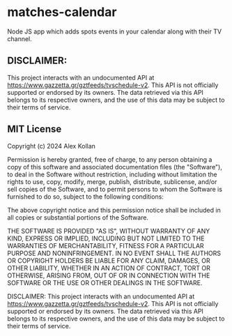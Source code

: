 # matches-calendar
Node JS app which adds spots events in your calendar along with their TV channel.


## DISCLAIMER: 
This project interacts with an undocumented API at https://www.gazzetta.gr/gztfeeds/tvschedule-v2. 
This API is not officially supported or endorsed by its owners. The data retrieved via this API belongs 
to its respective owners, and the use of this data may be subject to their terms of service.


## MIT License

Copyright (c) 2024 Alex Kollan

Permission is hereby granted, free of charge, to any person obtaining a copy
of this software and associated documentation files (the "Software"), to deal
in the Software without restriction, including without limitation the rights
to use, copy, modify, merge, publish, distribute, sublicense, and/or sell
copies of the Software, and to permit persons to whom the Software is
furnished to do so, subject to the following conditions:

The above copyright notice and this permission notice shall be included in all
copies or substantial portions of the Software.

THE SOFTWARE IS PROVIDED "AS IS", WITHOUT WARRANTY OF ANY KIND, EXPRESS OR
IMPLIED, INCLUDING BUT NOT LIMITED TO THE WARRANTIES OF MERCHANTABILITY,
FITNESS FOR A PARTICULAR PURPOSE AND NONINFRINGEMENT. IN NO EVENT SHALL THE
AUTHORS OR COPYRIGHT HOLDERS BE LIABLE FOR ANY CLAIM, DAMAGES, OR OTHER
LIABILITY, WHETHER IN AN ACTION OF CONTRACT, TORT OR OTHERWISE, ARISING FROM,
OUT OF OR IN CONNECTION WITH THE SOFTWARE OR THE USE OR OTHER DEALINGS IN THE
SOFTWARE.

DISCLAIMER: This project interacts with an undocumented API at https://www.gazzetta.gr/gztfeeds/tvschedule-v2.
This API is not officially supported or endorsed by its owners. The data retrieved via this API belongs
to its respective owners, and the use of this data may be subject to their terms of service.
